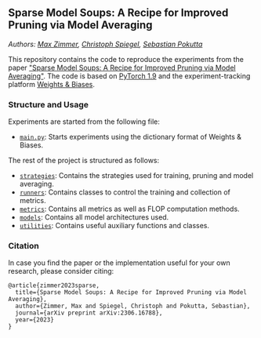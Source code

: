 ## Sparse Model Soups: A Recipe for Improved Pruning via Model Averaging

*Authors: [Max Zimmer](https://maxzimmer.org/), [Christoph Spiegel](http://www.christophspiegel.berlin/), [Sebastian Pokutta](http://www.pokutta.com/)*

This repository contains the code to reproduce the experiments from the
paper ["Sparse Model Soups: A Recipe for Improved Pruning via Model Averaging"](https://arxiv.org/abs/2306.16788).
The code is based on [PyTorch 1.9](https://pytorch.org/) and the experiment-tracking
platform [Weights & Biases](https://wandb.ai).

### Structure and Usage

Experiments are started from the following file:

- [`main.py`](main.py): Starts experiments using the dictionary format of Weights & Biases.

The rest of the project is structured as follows:

- [`strategies`](strategies): Contains the strategies used for training, pruning and model averaging.
- [`runners`](runners): Contains classes to control the training and collection of metrics.
- [`metrics`](metrics): Contains all metrics as well as FLOP computation methods.
- [`models`](models): Contains all model architectures used.
- [`utilities`](models): Contains useful auxiliary functions and classes.

### Citation

In case you find the paper or the implementation useful for your own research, please consider citing:

```
@article{zimmer2023sparse,
  title={Sparse Model Soups: A Recipe for Improved Pruning via Model Averaging},
  author={Zimmer, Max and Spiegel, Christoph and Pokutta, Sebastian},
  journal={arXiv preprint arXiv:2306.16788},
  year={2023}
}
```
